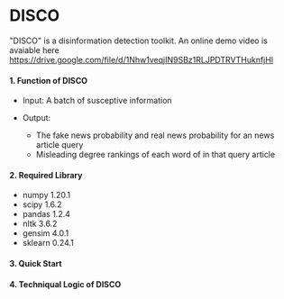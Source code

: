 # DISCO

"DISCO" is a disinformation detection toolkit. An online demo video is avaiable here https://drive.google.com/file/d/1Nhw1veqjIN9SBz1RLJPDTRVTHuknfjHl

#### 1. Function of DISCO
* Input: A batch of susceptive information

* Output:
  * The fake news probability and real news probability for an news article query
  * Misleading degree rankings of each word of in that query article

#### 2. Required Library
* numpy 1.20.1
* scipy 1.6.2
* pandas 1.2.4
* nltk 3.6.2
* gensim 4.0.1
* sklearn 0.24.1

#### 3. Quick Start

#### 4. Techniqual Logic of DISCO


